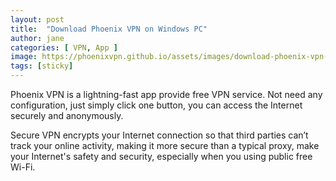 ```yaml
---
layout: post
title:  "Download Phoenix VPN on Windows PC"
author: jane
categories: [ VPN, App ]
image: https://phoenixvpn.github.io/assets/images/download-phoenix-vpn-for-pc.jpg
tags: [sticky]
---
```


Phoenix VPN is a lightning-fast app provide free VPN service. Not need any configuration, just simply click one button, you can access the Internet securely and anonymously.

Secure VPN encrypts your Internet connection so that third parties can’t track your online activity, making it more secure than a typical proxy, make your Internet's safety and security, especially when you using public free Wi-Fi.